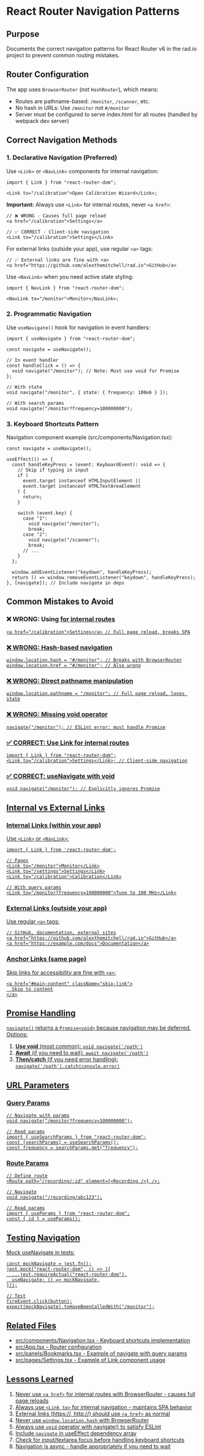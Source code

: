 # React Router Navigation Patterns

## Purpose

Documents the correct navigation patterns for React Router v6 in the rad.io project to prevent common routing mistakes.

## Router Configuration

The app uses `BrowserRouter` (not `HashRouter`), which means:

- Routes are pathname-based: `/monitor`, `/scanner`, etc.
- No hash in URLs: Use `/monitor` not `#/monitor`
- Server must be configured to serve index.html for all routes (handled by webpack dev server)

## Correct Navigation Methods

### 1. Declarative Navigation (Preferred)

Use `<Link>` or `<NavLink>` components for internal navigation:

```tsx
import { Link } from "react-router-dom";

<Link to="/calibration">Open Calibration Wizard</Link>;
```

**Important:** Always use `<Link>` for internal routes, never `<a href>`:

```tsx
// ❌ WRONG - Causes full page reload
<a href="/calibration">Settings</a>

// ✅ CORRECT - Client-side navigation
<Link to="/calibration">Settings</Link>
```

For external links (outside your app), use regular `<a>` tags:

```tsx
// ✅ External links are fine with <a>
<a href="https://github.com/alexthemitchell/rad.io">GitHub</a>
```

Use `<NavLink>` when you need active state styling:

```tsx
import { NavLink } from "react-router-dom";

<NavLink to="/monitor">Monitor</NavLink>;
```

### 2. Programmatic Navigation

Use `useNavigate()` hook for navigation in event handlers:

```tsx
import { useNavigate } from "react-router-dom";

const navigate = useNavigate();

// In event handler
const handleClick = () => {
  void navigate("/monitor"); // Note: Must use void for Promise
};

// With state
void navigate("/monitor", { state: { frequency: 100e6 } });

// With search params
void navigate("/monitor?frequency=100000000");
```

### 3. Keyboard Shortcuts Pattern

Navigation component example (src/components/Navigation.tsx):

```tsx
const navigate = useNavigate();

useEffect(() => {
  const handleKeyPress = (event: KeyboardEvent): void => {
    // Skip if typing in input
    if (
      event.target instanceof HTMLInputElement ||
      event.target instanceof HTMLTextAreaElement
    ) {
      return;
    }

    switch (event.key) {
      case "1":
        void navigate("/monitor");
        break;
      case "2":
        void navigate("/scanner");
        break;
      // ...
    }
  };

  window.addEventListener("keydown", handleKeyPress);
  return () => window.removeEventListener("keydown", handleKeyPress);
}, [navigate]); // Include navigate in deps
```

## Common Mistakes to Avoid

### ❌ WRONG: Using <a href> for internal routes

```tsx
<a href="/calibration">Settings</a> // Full page reload, breaks SPA
```

### ❌ WRONG: Hash-based navigation

```tsx
window.location.hash = "#/monitor"; // Breaks with BrowserRouter
window.location.href = "#/monitor"; // Also wrong
```

### ❌ WRONG: Direct pathname manipulation

```tsx
window.location.pathname = "/monitor"; // Full page reload, loses state
```

### ❌ WRONG: Missing void operator

```tsx
navigate("/monitor"); // ESLint error: must handle Promise
```

### ✅ CORRECT: Use Link for internal routes

```tsx
import { Link } from "react-router-dom";
<Link to="/calibration">Settings</Link>; // Client-side navigation
```

### ✅ CORRECT: useNavigate with void

```tsx
void navigate("/monitor"); // Explicitly ignores Promise
```

## Internal vs External Links

### Internal Links (within your app)

Use `<Link>` or `<NavLink>`:

```tsx
import { Link } from 'react-router-dom';

// Pages
<Link to="/monitor">Monitor</Link>
<Link to="/settings">Settings</Link>
<Link to="/calibration">Calibration</Link>

// With query params
<Link to="/monitor?frequency=100000000">Tune to 100 MHz</Link>
```

### External Links (outside your app)

Use regular `<a>` tags:

```tsx
// GitHub, documentation, external sites
<a href="https://github.com/alexthemitchell/rad.io">GitHub</a>
<a href="https://example.com/docs">Documentation</a>
```

### Anchor Links (same page)

Skip links for accessibility are fine with `<a>`:

```tsx
<a href="#main-content" className="skip-link">
  Skip to content
</a>
```

## Promise Handling

`navigate()` returns a `Promise<void>` because navigation may be deferred. Options:

1. **Use void** (most common): `void navigate('/path')`
2. **Await** (if you need to wait): `await navigate('/path')`
3. **Then/catch** (if you need error handling): `navigate('/path').catch(console.error)`

## URL Parameters

### Query Params

```tsx
// Navigate with params
void navigate("/monitor?frequency=100000000");

// Read params
import { useSearchParams } from "react-router-dom";
const [searchParams] = useSearchParams();
const frequency = searchParams.get("frequency");
```

### Route Params

```tsx
// Define route
<Route path="/recording/:id" element={<Recording />} />;

// Navigate
void navigate("/recording/abc123");

// Read params
import { useParams } from "react-router-dom";
const { id } = useParams();
```

## Testing Navigation

Mock useNavigate in tests:

```tsx
const mockNavigate = jest.fn();
jest.mock("react-router-dom", () => ({
  ...jest.requireActual("react-router-dom"),
  useNavigate: () => mockNavigate,
}));

// Test
fireEvent.click(button);
expect(mockNavigate).toHaveBeenCalledWith("/monitor");
```

## Related Files

- src/components/Navigation.tsx - Keyboard shortcuts implementation
- src/App.tsx - Router configuration
- src/panels/Bookmarks.tsx - Example of navigate with query params
- src/pages/Settings.tsx - Example of Link component usage

## Lessons Learned

1. Never use `<a href>` for internal routes with BrowserRouter - causes full page reloads
2. Always use `<Link to>` for internal navigation - maintains SPA behavior
3. External links (https://, http://) should use `<a href>` as normal
4. Never use `window.location.hash` with BrowserRouter
5. Always use `void` operator with navigate() to satisfy ESLint
6. Include `navigate` in useEffect dependency array
7. Check for input/textarea focus before handling keyboard shortcuts
8. Navigation is async - handle appropriately if you need to wait
